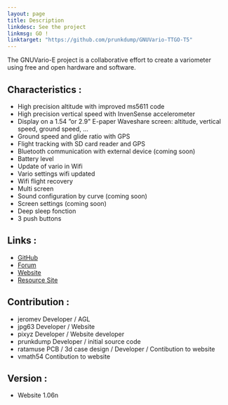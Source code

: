 ```yaml
---
layout: page
title: Description
linkdesc: See the project
linkmsg: GO !
linktarget: "https://github.com/prunkdump/GNUVario-TTGO-T5"
---
```

The GNUVario-E project is a collaborative effort to create a variometer using free and open hardware and software.

Characteristics :
---------
* High precision altitude with improved ms5611 code
* High precision vertical speed with InvenSense accelerometer
* Display on a 1.54 ”or 2.9" E-paper Waveshare screen: altitude, vertical speed, ground speed, ...
* Ground speed and glide ratio with GPS
* Flight tracking with SD card reader and GPS
* Bluetooth communication with external device (coming soon)
* Battery level
* Update of vario in Wifi
* Vario settings wifi updated
* Wifi flight recovery
* Multi screen
* Sound configuration by curve (coming soon)
* Screen settings (coming soon)
* Deep sleep fonction
* 3 push buttons

Links :
---------
* [GitHub](https://github.com/prunkdump/GNUVario-TTGO-T5)
* [Forum](http://www.parapentiste.info/forum/developpements-hardware-software/diy-gnuvario-variometre-opensource-openhardware-arduino-t48334.0.html;new;topicseen#new)
* [Website](https://prunkdump.github.io/GNUVario-TTGO-T5-website/)
* [Resource Site](http://gnuvario-e.yj.fr/#)

Contribution :
----------

* jeromev Developer / AGL
* jpg63 Developer  / Website       
* pixyz Developer / Website developer       
* prunkdump Developer / initial source code        
* ratamuse  PCB / 3d case design / Developer / Contibution to website     
* vmath54  Contibution to website      

Version :
---------
* Website 1.06n